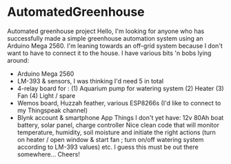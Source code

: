 # AutomatedGreenhouse
Automated greenhouse project
Hello,
I'm looking for anyone who has successfully made a simple greenhouse automation system using an Arduino Mega 2560.
I'm leaning towards an off-grid system because I don't want to have to connect it to the house.
I have various bits 'n bobs lying around:
- Arduino Mega 2560
- LM-393 & sensors, I was thinking I'd need 5 in total
- 4-relay board for : (1) Aquarium pump for watering system (2) Heater (3) Fan (4) Light / spare
- Wemos board, Huzzah feather, various ESP8266s (I'd like to connect to my Thingspeak channel)
- Blynk account & smartphone App
Things I don't yet have:
12v 80Ah boat battery, solar panel, charge controller
Nice clean code that will monitor temperature, humidity, soil moisture and initiate the right actions (turn on heater / open window & start fan ; turn on/off watering system according to LM-393 values) etc.
I guess this must be out there somewhere...
Cheers!
